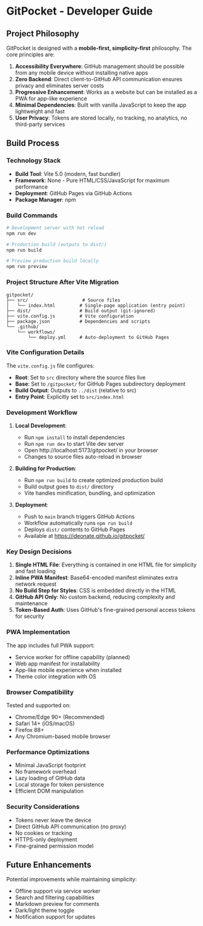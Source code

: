 # GitPocket - Developer Guide

## Project Philosophy

GitPocket is designed with a **mobile-first, simplicity-first** philosophy. The core principles are:

1. **Accessibility Everywhere**: GitHub management should be possible from any mobile device without installing native apps
2. **Zero Backend**: Direct client-to-GitHub API communication ensures privacy and eliminates server costs
3. **Progressive Enhancement**: Works as a website but can be installed as a PWA for app-like experience
4. **Minimal Dependencies**: Built with vanilla JavaScript to keep the app lightweight and fast
5. **User Privacy**: Tokens are stored locally, no tracking, no analytics, no third-party services

## Build Process

### Technology Stack
- **Build Tool**: Vite 5.0 (modern, fast bundler)
- **Framework**: None - Pure HTML/CSS/JavaScript for maximum performance
- **Deployment**: GitHub Pages via GitHub Actions
- **Package Manager**: npm

### Build Commands

```bash
# Development server with hot reload
npm run dev

# Production build (outputs to dist/)
npm run build

# Preview production build locally
npm run preview
```

### Project Structure After Vite Migration

```
gitpocket/
├── src/                    # Source files
│   └── index.html         # Single-page application (entry point)
├── dist/                  # Build output (git-ignored)
├── vite.config.js         # Vite configuration
├── package.json           # Dependencies and scripts
└── .github/
    └── workflows/
        └── deploy.yml     # Auto-deployment to GitHub Pages
```

### Vite Configuration Details

The `vite.config.js` file configures:
- **Root**: Set to `src` directory where the source files live
- **Base**: Set to `/gitpocket/` for GitHub Pages subdirectory deployment
- **Build Output**: Outputs to `../dist` (relative to src)
- **Entry Point**: Explicitly set to `src/index.html`

### Development Workflow

1. **Local Development**:
   - Run `npm install` to install dependencies
   - Run `npm run dev` to start Vite dev server
   - Open http://localhost:5173/gitpocket/ in your browser
   - Changes to source files auto-reload in browser

2. **Building for Production**:
   - Run `npm run build` to create optimized production build
   - Build output goes to `dist/` directory
   - Vite handles minification, bundling, and optimization

3. **Deployment**:
   - Push to `main` branch triggers GitHub Actions
   - Workflow automatically runs `npm run build`
   - Deploys `dist/` contents to GitHub Pages
   - Available at https://ideonate.github.io/gitpocket/

### Key Design Decisions

1. **Single HTML File**: Everything is contained in one HTML file for simplicity and fast loading
2. **Inline PWA Manifest**: Base64-encoded manifest eliminates extra network request
3. **No Build Step for Styles**: CSS is embedded directly in the HTML
4. **GitHub API Only**: No custom backend, reducing complexity and maintenance
5. **Token-Based Auth**: Uses GitHub's fine-grained personal access tokens for security

### PWA Implementation

The app includes full PWA support:
- Service worker for offline capability (planned)
- Web app manifest for installability
- App-like mobile experience when installed
- Theme color integration with OS

### Browser Compatibility

Tested and supported on:
- Chrome/Edge 90+ (Recommended)
- Safari 14+ (iOS/macOS)
- Firefox 88+
- Any Chromium-based mobile browser

### Performance Optimizations

- Minimal JavaScript footprint
- No framework overhead
- Lazy loading of GitHub data
- Local storage for token persistence
- Efficient DOM manipulation

### Security Considerations

- Tokens never leave the device
- Direct GitHub API communication (no proxy)
- No cookies or tracking
- HTTPS-only deployment
- Fine-grained permission model

## Future Enhancements

Potential improvements while maintaining simplicity:
- Offline support via service worker
- Search and filtering capabilities
- Markdown preview for comments
- Dark/light theme toggle
- Notification support for updates